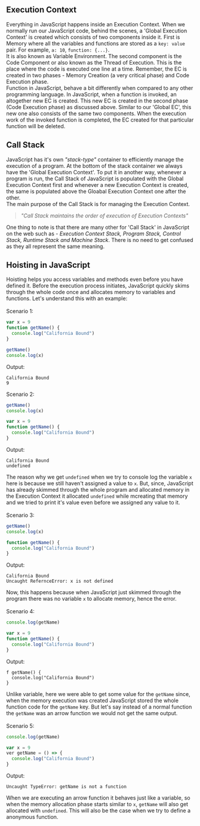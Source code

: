 ## Execution Context
Everything in JavaScript happens inside an Execution Context. When we normally run our JavaScript code, behind the scenes, a 'Global Execution Context' is created which consists of two components inside it. First is Memory where all the variables and functions are stored as a `key: value` pair. For example, `a: 10`, `function: {...}`. <br />
It is also known as Variable Environment. The second component is the Code Component or also known as the Thread of Execution. This is the place where the code is executed one line at a time. Remember, the EC is created in two phases - Memory Creation (a very critical phase) and Code Execution phase. <br />
Function in JavaScript, behave a bit differently when compared to any other programming language. In JavaScript, when a function is invoked, an altogether new EC is created. This new EC is created in the second phase (Code Execution phase) as discussed above. Similar to our 'Global EC', this new one also consists of the same two components. When the execution work of the invoked function is completed, the EC created for that particular function will be deleted.
## Call Stack
JavaScript has it's own _"stack-type"_ container to efficiently manage the execution of a program. At the bottom of the stack container we always have the 'Global Execution Context'. To put it in another way, whenever a program is run, the Call Stack of JavaScript is populated with the Global Execution Context first and whenever a new Execution Context is created, the same is populated above the Gloabal Execution Context one after the other. <br />
The main purpose of the Call Stack is for managing the Execution Context. <br />
> _"Call Stack maintains the order of execution of Execution Contexts"_

One thing to note is that there are many other for 'Call Stack' in JavaScript on the web such as - _Execution Context Stack, Program Stack, Control Stack, Runtime Stack and Machine Stack_. There is no need to get confused as they all represent the same meaning.
## Hoisting in JavaScript
Hoisting helps you access variables and methods even before you have defined it. Before the execution process initiates, JavaScript quickly skims through the whole code once and allocates memory to variables and functions. Let's understand this with an example: <br /> <br />
Scenario 1:
```js
var x = 9
function getName() {
  console.log("California Bound")
}

getName()
console.log(x)
```
Output:
```
California Bound
9
```
Scenario 2:
```js
getName()
console.log(x)

var x = 9
function getName() {
  console.log("California Bound")
}
```
Output:
```
California Bound
undefined
```
The reason why we get `undefined` when we try to console log the variable `x` here is because we still haven't assigned a value to `x`. But, since, JavaScript has already skimmed through the whole program and allocated memory in the Execution Context it allocated `undefined` while mcreating that memory and we tried to print it's value even before we assigned any value to it. <br /><br />
Scenario 3:
```js
getName()
console.log(x)

function getName() {
  console.log("California Bound")
}
```
Output:
```
California Bound
Uncaught RefernceError: x is not defined
```
Now, this happens because when JavaScript just skimmed through the program there was no variable `x` to allocate memory, hence the error. <br /><br />
Scenario 4:
```js
console.log(getName)

var x = 9
function getName() {
  console.log("California Bound")
}
```
Output:
```
f getName() {
  console.log("California Bound")
}
```
Unlike variable, here we were able to get some value for the `getName` since, when the memory execution was created JavaScript stored the whole function code for the `getName` key. But let's say instead of a normal function the `getName` was an arrow function we would not get the same output. <br /><br />
Scenario 5:
```js
console.log(getName)

var x = 9
ver getName = () => {
  console.log("California Bound")
}
```
Output:
```
Uncaught TypeError: getName is not a function
```
When we are executing an arrow function it behaves just like a variable, so when the memory allocation phase starts similar to `x`, `getName` will also get allocated with `undefined`. This will also be the case when we try to define a anonymous function.

